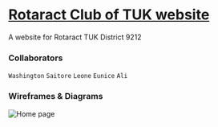 # [Rotaract Club of TUK website](rotaract-tuk.vercel.app)
 A website for Rotaract TUK District 9212
 
 
 ### Collaborators
 ``` Washington ```
 ```Saitore```
 ```Leone```
 ```Eunice```
 ```Ali```


### Wireframes & Diagrams
![Home page](https://user-images.githubusercontent.com/45181428/193819808-7e64d847-bdbc-475b-b540-fcf2468ccb20.png)
